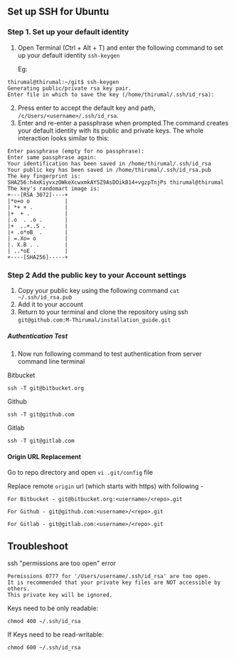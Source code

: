 ## Set up SSH for Ubuntu 

### Step 1. Set up your default identity
1. Open Terminal (Ctrl + Alt + T) and enter the following command to set up your default identity
`ssh-keygen`
 
   Eg:
 ```
thirumal@thirumal:~/git$ ssh-keygen
Generating public/private rsa key pair.
Enter file in which to save the key (/home/thirumal/.ssh/id_rsa): 
 ```
 2. Press enter to accept the default key and path, `/c/Users/<username>/.ssh/id_rsa`.
 3. Enter and re-enter a passphrase when prompted.The command creates your default identity with its public and private keys. The whole interaction looks similar to this:
 
 ```
 Enter passphrase (empty for no passphrase): 
Enter same passphrase again: 
Your identification has been saved in /home/thirumal/.ssh/id_rsa
Your public key has been saved in /home/thirumal/.ssh/id_rsa.pub
The key fingerprint is:
SHA256:h4xKiyvxzOWkeXcwxmkAYSZ9AsDOikB14+vgzpTnjPs thirumal@thirumal
The key's randomart image is:
+---[RSA 3072]----+
|*o=o o           |
| *+ + .          |
|+  + .           |
|.o  . .o .       |
|+  ..+..S .      |
|+ .o*oB  .       |
| =.Xo= o         |
|. X.B . .        |
| ..*oE .         |
+----[SHA256]-----+
 ```
### Step 2 Add the public key to your Account settings

1. Copy your public key using the following command 
`cat ~/.ssh/id_rsa.pub`
2. Add it to your account 
3. Return to your terminal and clone the repository using ssh `git@github.com:M-Thirumal/installation_guide.git`

##### Authentication Test

1. Now run following command to test authentication from server command line terminal

Bitbucket

    ssh -T git@bitbucket.org

Github

    ssh -T git@github.com

Gitlab

    ssh -T git@gitlab.com

#### Origin URL Replacement
    
Go to repo directory and open `vi .git/config` file

Replace remote `origin` url (which starts with https) with following -

    For Bitbucket - git@bitbucket.org:<username>/<repo>.git
    
    For Github - git@github.com:<username>/<repo>.git
    
    For Gitlab - git@gitlab.com:<username>/<repo>.git

## Troubleshoot

ssh "permissions are too open" error
 
    Permissions 0777 for '/Users/username/.ssh/id_rsa' are too open.
    It is recommended that your private key files are NOT accessible by others.
    This private key will be ignored.
    
Keys need to be only readable:

    chmod 400 ~/.ssh/id_rsa

If Keys need to be read-writable:

    chmod 600 ~/.ssh/id_rsa
